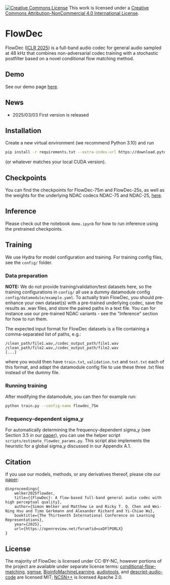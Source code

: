<a rel="license" href="http://creativecommons.org/licenses/by-nc/4.0/"><img alt="Creative Commons License" style="border-width:0" src="https://i.creativecommons.org/l/by-nc/4.0/80x15.png" /></a> This work is licensed under a <a rel="license" href="http://creativecommons.org/licenses/by-nc/4.0/">Creative Commons Attribution-NonCommercial 4.0 International License</a>.

# FlowDec

FlowDec ([ICLR 2025](https://openreview.net/forum?id=uxDFlPGRLX)) is a full-band audio codec for general audio sampled at 48 kHz that combines non-adversarial codec training with a stochastic postfilter based on a novel conditional flow matching method.

## Demo

See our demo page [here](https://sp-uhh.github.io/FlowDec/).

## News
- 2025/03/03 First version is released

## Installation

Create a new virtual environment (we recommend Python 3.10) and run
```bash
pip install -r requirements.txt --extra-index-url https://download.pytorch.org/whl/cu126
```
(or whatever matches your local CUDA version).

## Checkpoints

You can find the checkpoints for FlowDec-75m and FlowDec-25s, as well as the weights for the underlying NDAC codecs NDAC-75 and NDAC-25, [here](https://github.com/facebookresearch/FlowDec/releases/download/checkpoints/checkpoints.zip).

## Inference

Please check out the notebook `demo.ipynb` for how to run inference using the pretrained checkpoints.

## Training

We use Hydra for model configuration and training. For training config files, see the `config/` folder.

### Data preparation

**NOTE:** We do not provide training/validation/test datasets here, so the training configurations in `config/` all use a dummy datamodule config `config/datamodule/example.yaml`. To actually train FlowDec, you should pre-enhance your own  dataset(s) with a pre-trained underlying codec, save the results as .wav files, and store the paired paths in a text file. You can for instance use our pre-trained NDAC variants - see the "Inference" section for how to run them.

The expected input format for FlowDec datasets is a file containing a comma-separated list of paths, e.g.:
```
/clean_path/file1.wav,/codec_output_path/file1.wav
/clean_path/file2.wav,/codec_output_path/file2.wav
[...]
```
where you would then have `train.txt`, `validation.txt` and `test.txt` each of this format, and adapt the datamodule config file to use these three .txt files instead of the dummy file.

### Running training

After modifying the datamodule, you can then for example run:

```bash
python train.py --config-name flowdec_75m
```

### Frequency-dependent sigma_y

For automatically determining the frequency-dependent sigma_y (see Section 3.5 in our [paper](https://openreview.net/pdf?id=uxDFlPGRLX)), you can use the helper script `scripts/estimate_flowdec_params.py`. This script also implements the heuristic for a global sigma_y discussed in our Appendix A.1.


## Citation

If you use our models, methods, or any derivatives thereof, please cite our [paper](https://openreview.net/forum?id=uxDFlPGRLX):

```
@inproceedings{
    welker2025flowdec,
    title={{FlowDec}: A flow-based full-band general audio codec with high perceptual quality},
    author={Simon Welker and Matthew Le and Ricky T. Q. Chen and Wei-Ning Hsu and Timo Gerkmann and Alexander Richard and Yi-Chiao Wu},
    booktitle={The Thirteenth International Conference on Learning Representations},
    year={2025},
    url={https://openreview.net/forum?id=uxDFlPGRLX}
}
```

## License
The majority of FlowDec is licensed under CC-BY-NC, however portions of the project are available under separate license terms: [conditional-flow-matching](https://github.com/atong01/conditional-flow-matching), [sgmse](https://github.com/sp-uhh/sgmse), [BioinfoMachineLearning](https://github.com/BioinfoMachineLearning/bio-diffusion/tree/1cfc969193ee9f32d5300c63726b33a2a3b071d9), [audiotools](https://github.com/descriptinc/audiotools), and [descript-audio-code](https://github.com/descriptinc/descript-audio-codec) are licensed MIT; [NCSN++](https://github.com/yang-song/score_sde_pytorch/blob/main/models/ncsnpp.py) is licensed Apache 2.0.
